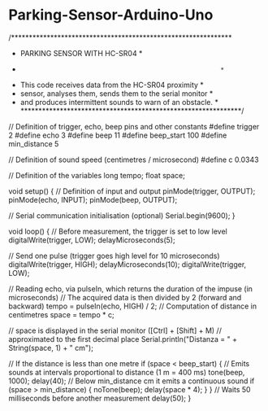 # Parking-Sensor-Arduino-Uno
/**************************************************************
 *  PARKING SENSOR WITH HC-SR04                               *
 *                                                            *
  *  This code receives data from the HC-SR04 proximity        *
 *  sensor, analyses  them, sends them to the serial monitor   *
 *  and produces intermittent sounds  to warn of an obstacle.  *
 **************************************************************/

//  Definition of trigger, echo, beep pins and other constants
#define trigger      2
#define  echo         3
#define beep        11
#define beep_start 100
#define min_distance  5

// Definition of sound speed (centimetres / microsecond)
#define c 0.0343

//  Definition of the variables
long tempo;
float space;

void setup() {
  // Definition of input and output
  pinMode(trigger, OUTPUT);
  pinMode(echo,  INPUT);
  pinMode(beep, OUTPUT);

  // Serial communication initialisation  (optional)
  Serial.begin(9600);
}

void loop() {
  // Before measurement,  the trigger is set to low level
  digitalWrite(trigger, LOW);
  delayMicroseconds(5);

  // Send one pulse (trigger goes high level for 10 microseconds)
  digitalWrite(trigger,  HIGH);
  delayMicroseconds(10);
  digitalWrite(trigger, LOW);

  //  Reading echo, via pulseIn, which returns the duration of the impuse (in microseconds)
  // The acquired data is then divided by 2 (forward and backward)
  tempo =  pulseIn(echo, HIGH) / 2;
  // Computation of distance in centimetres
  space  = tempo * c;

  // space is displayed in the serial monitor ([Ctrl] + [Shift]  + M)
  // approximated to the first decimal place
  Serial.println("Distanza  = " + String(space, 1) + " cm");

  // If the distance is less than one  metre
  if (space < beep_start) { 
    // Emits sounds at intervals proportional  to distance (1 m = 400 ms)
    tone(beep, 1000); 
    delay(40);
    //  Below min_distance cm it emits a continuous sound
    if (space > min_distance)  {
      noTone(beep); 
      delay(space * 4);
    }
  } 
  // Waits  50 milliseconds before another measurement
  delay(50);
}
